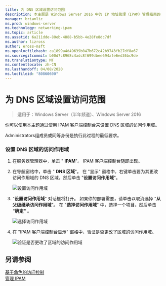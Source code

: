 ```yaml
---
title: 为 DNS 区域设置访问范围
description: 本主题是 Windows Server 2016 中的 IP 地址管理（IPAM）管理指南的一部分。
manager: brianlic
ms.prod: windows-server
ms.technology: networking-ipam
ms.topic: article
ms.assetid: 6a211dde-80eb-4888-b5bb-4e28fe8dc7df
ms.author: lizross
author: eross-msft
ms.openlocfilehash: ca1899a4d49639b047b672c42b9743fb27df8a67
ms.sourcegitcommit: b00d7c8968c4adc8f699dbee694afe6ed36bc9de
ms.translationtype: MT
ms.contentlocale: zh-CN
ms.lasthandoff: 04/08/2020
ms.locfileid: "80860600"
---
```

# <a name="set-access-scope-for-a-dns-zone"></a>为 DNS 区域设置访问范围

>适用于：Windows Server（半年频道）、Windows Server 2016

你可以使用本主题通过使用 IPAM 客户端控制台来设置 DNS 区域的访问作用域。  
  
Administrators组成员或同等身份是执行此过程的最低要求。  
  
### <a name="to-set-the-access-scope-for-a-dns-zone"></a>设置 DNS 区域的访问作用域  
  
1.  在服务器管理器中，单击 " **IPAM**"。 IPAM 客户端控制台随即出现。  
  
2.  在导航窗格中，单击 " **DNS 区域**"。 在 "显示" 窗格中，右键单击要为其更改访问作用域的 DNS 区域，然后单击 "**设置访问作用域**"。  
  
    ![设置访问作用域](../../media/Set-Access-Scope-for-a-DNS-Zone/ipam_SetAccessScopeOfZone_02.jpg)  
  
3.  "**设置访问作用域**" 对话框将打开。 如果你的部署需要，请单击以取消选择 "**从父级继承访问作用域**"。 在 "**选择访问作用域**" 中，选择一个项目，然后单击 **"确定"** 。  
  
    ![选择访问作用域](../../media/Set-Access-Scope-for-a-DNS-Zone/ipam_SetAccessScopeOfZone_03.jpg)  
  
4.  在 "IPAM 客户端控制台显示" 窗格中，验证是否更改了区域的访问作用域。  
  
    ![验证是否更改了区域的访问作用域](../../media/Set-Access-Scope-for-a-DNS-Zone/ipam_SetAccessScopeOfZone_04.jpg)  
  
## <a name="see-also"></a>另请参阅  
[基于角色的访问控制](Role-based-Access-Control.md)  
[管理 IPAM](Manage-IPAM.md)  
  



